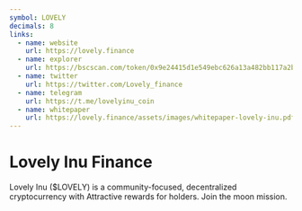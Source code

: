 ```yaml
---
symbol: LOVELY
decimals: 8
links:
  - name: website
    url: https://lovely.finance
  - name: explorer
    url: https://bscscan.com/token/0x9e24415d1e549ebc626a13a482bb117a2b43e9cf
  - name: twitter
    url: https://twitter.com/Lovely_finance
  - name: telegram
    url: https://t.me/lovelyinu_coin
  - name: whitepaper
    url: https://lovely.finance/assets/images/whitepaper-lovely-inu.pdf
---
```


# Lovely Inu Finance

Lovely Inu ($LOVELY) is a community-focused, decentralized cryptocurrency with Attractive rewards for holders. Join the moon mission.

